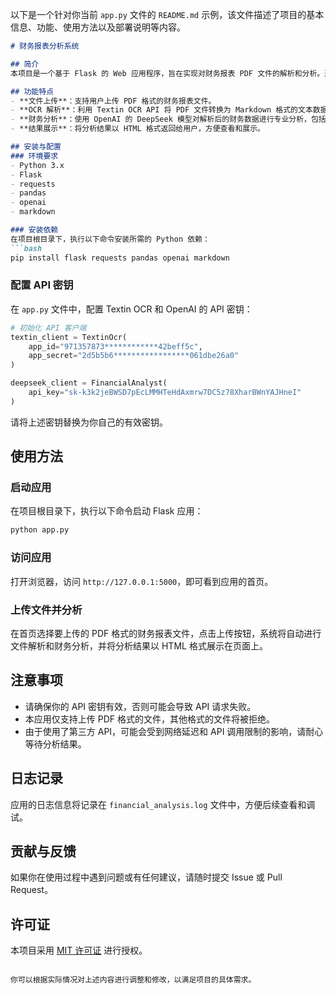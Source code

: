 以下是一个针对你当前 `app.py` 文件的 `README.md` 示例，该文件描述了项目的基本信息、功能、使用方法以及部署说明等内容。

```markdown:readme.md
# 财务报表分析系统

## 简介
本项目是一个基于 Flask 的 Web 应用程序，旨在实现对财务报表 PDF 文件的解析和分析。通过调用 Textin OCR API 将 PDF 财报文件转换为 Markdown 格式，再使用 OpenAI 的 DeepSeek 模型进行深度财务分析，最终将分析结果以 HTML 格式返回给用户。

## 功能特点
- **文件上传**：支持用户上传 PDF 格式的财务报表文件。
- **OCR 解析**：利用 Textin OCR API 将 PDF 文件转换为 Markdown 格式的文本数据。
- **财务分析**：使用 OpenAI 的 DeepSeek 模型对解析后的财务数据进行专业分析，包括风险点、增长亮点和估值建议。
- **结果展示**：将分析结果以 HTML 格式返回给用户，方便查看和展示。

## 安装与配置
### 环境要求
- Python 3.x
- Flask
- requests
- pandas
- openai
- markdown

### 安装依赖
在项目根目录下，执行以下命令安装所需的 Python 依赖：
```bash
pip install flask requests pandas openai markdown
```

### 配置 API 密钥
在 `app.py` 文件中，配置 Textin OCR 和 OpenAI 的 API 密钥：
```python
# 初始化 API 客户端
textin_client = TextinOcr(
    app_id="971357873************42beff5c",
    app_secret="2d5b5b6*****************061dbe26a0"
)

deepseek_client = FinancialAnalyst(
    api_key="sk-k3k2jeBWSD7pEcLMMHTeHdAxmrw7DC5z78XharBWnYAJHneI"
)
```
请将上述密钥替换为你自己的有效密钥。

## 使用方法
### 启动应用
在项目根目录下，执行以下命令启动 Flask 应用：
```bash
python app.py
```

### 访问应用
打开浏览器，访问 `http://127.0.0.1:5000`，即可看到应用的首页。

### 上传文件并分析
在首页选择要上传的 PDF 格式的财务报表文件，点击上传按钮，系统将自动进行文件解析和财务分析，并将分析结果以 HTML 格式展示在页面上。

## 注意事项
- 请确保你的 API 密钥有效，否则可能会导致 API 请求失败。
- 本应用仅支持上传 PDF 格式的文件，其他格式的文件将被拒绝。
- 由于使用了第三方 API，可能会受到网络延迟和 API 调用限制的影响，请耐心等待分析结果。

## 日志记录
应用的日志信息将记录在 `financial_analysis.log` 文件中，方便后续查看和调试。

## 贡献与反馈
如果你在使用过程中遇到问题或有任何建议，请随时提交 Issue 或 Pull Request。

## 许可证
本项目采用 [MIT 许可证](LICENSE) 进行授权。
```

你可以根据实际情况对上述内容进行调整和修改，以满足项目的具体需求。